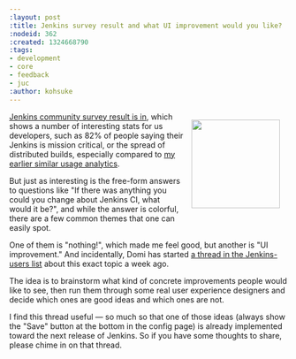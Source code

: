 ```yaml
---
:layout: post
:title: Jenkins survey result and what UI improvement would you like?
:nodeid: 362
:created: 1324668790
:tags:
- development
- core
- feedback
- juc
:author: kohsuke
---
```

<div style="float:right;margin:1em"><a href="http://en.wiktionary.org/wiki/too_many_cooks_spoil_the_broth">
<img width=160 height=160 src="http://livinghealthy.typepad.com/photos/uncategorized/2007/07/11/toomanycooksblog.jpg">
</a></div>
<a href="http://blog.cloudbees.com/2011/12/jenkins-community-survey-results-82.html">Jenkins community survey result is in</a>, which shows a number of interesting stats for us developers, such as 82% of people saying their Jenkins is mission critical, or the spread of distributed builds, especially compared to <a href="http://weblogs.java.net/blog/kohsuke/archive/2009/01/hudson_usage_an.html">my earlier similar usage analytics</a>.

But just as interesting is the free-form answers to questions like "If there was anything you could you change about Jenkins CI, what would it be?", and while the answer is colorful, there are a few common themes that one can easily spot.

One of them is "nothing!", which made me feel good, but another is "UI improvement." And incidentally, Domi has started <a href="http://jenkins.361315.n4.nabble.com/Jenkins-UI-enhancements-td4196887.html">a thread in the Jenkins-users list</a> about this exact topic a week ago.

The idea is to brainstorm what kind of concrete improvements people would like to see, then run them through some real user experience designers and decide which ones are good ideas and which ones are not.

I find this thread useful &mdash; so much so that one of those ideas (always show the "Save" button at the bottom in the config page) is already implemented toward the next release of Jenkins. So if you have some thoughts to share, please chime in on that thread.
